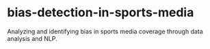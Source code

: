 # bias-detection-in-sports-media
Analyzing and identifying bias in sports media coverage through data analysis and NLP.
